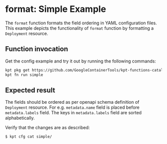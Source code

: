 # format: Simple Example

The `format` function formats the field ordering in YAML configuration files. This example depicts the functionality of
`format` function by formatting a `Deployment` resource.

## Function invocation

Get the config example and try it out by running the following commands:

<!-- @getAndRunPkg @test -->

```sh
kpt pkg get https://github.com/GoogleContainerTools/kpt-functions-catalog.git/examples/format/simple .
kpt fn run simple
```

## Expected result

The fields should be ordered as per openapi schema definition of `Deployment` resource. For e.g. `metadata.name` field
is placed before `metadata.labels` field. The keys in `metadata.labels` field are sorted alphabetically.

Verify that the changes are as described:

```sh
$ kpt cfg cat simple/
```
